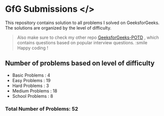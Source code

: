 # GfG Submissions </>
This repository contains solution to all problems I solved on GeeksforGeeks. The solutions are organized by the level of difficulty. 
> Also make sure to check my other repo [GeeksforGeeks-POTD](https://github.com/nikhilsp242/GeeksforGeeks-POTD) , which contains questions based on popular interview questions. 
:smile Happy coding ! 
## Number of problems based on level of difficulty
* Basic Problems : 4
* Easy Problems : 19
* Hard Problems : 3
* Medium Problems : 18
* School Problems : 8

### Total Number of Problems: 52
